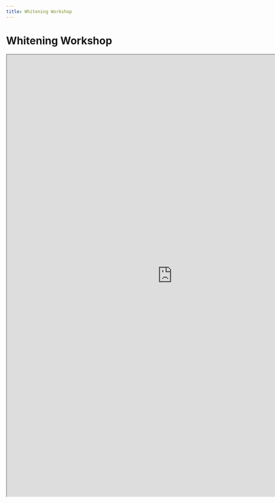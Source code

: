```yaml
---
title: Whitening Workshop
---
```


#  Whitening Workshop

<iframe src="https://nbviewer.jupyter.org/github/hadrienj/Preprocessing-for-deep-learning/blob/master/Preprocessing-for-deep-learning.ipynb" width="900" height="1200"></iframe>
